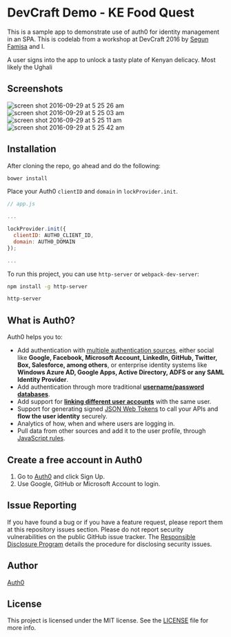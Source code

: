 # DevCraft Demo - KE Food Quest

This is a sample app to demonstrate use of auth0 for identity management in an SPA. This is codelab from a workshop at DevCraft 2016 by [Segun Famisa](https://github.com/segunfamisa) and I.

A user signs into the app to unlock a tasty plate of Kenyan delicacy. Most likely the Ughali

## Screenshots

![screen shot 2016-09-29 at 5 25 26 am](https://cloud.githubusercontent.com/assets/2946769/18939004/b79e42a8-8605-11e6-85de-b509ebff9570.png)
![screen shot 2016-09-29 at 5 25 03 am](https://cloud.githubusercontent.com/assets/2946769/18939008/b7a0bd9e-8605-11e6-8770-f81113ba3dbc.png)
![screen shot 2016-09-29 at 5 25 11 am](https://cloud.githubusercontent.com/assets/2946769/18939005/b79ebf26-8605-11e6-975b-cd57b76a3d60.png)
![screen shot 2016-09-29 at 5 25 42 am](https://cloud.githubusercontent.com/assets/2946769/18939006/b79f314a-8605-11e6-971d-29bf4470d7ba.png)


## Installation

After cloning the repo, go ahead and do the following:

```bash
bower install
```

Place your Auth0 `clientID` and `domain` in `lockProvider.init`.

```js
// app.js

...

lockProvider.init({
  clientID: AUTH0_CLIENT_ID,
  domain: AUTH0_DOMAIN
});

...
```

To run this project, you can use `http-server` or `webpack-dev-server`:

```bash
npm install -g http-server

http-server
```

## What is Auth0?

Auth0 helps you to:

* Add authentication with [multiple authentication sources](https://docs.auth0.com/identityproviders), either social like **Google, Facebook, Microsoft Account, LinkedIn, GitHub, Twitter, Box, Salesforce, among others**, or enterprise identity systems like **Windows Azure AD, Google Apps, Active Directory, ADFS or any SAML Identity Provider**.
* Add authentication through more traditional **[username/password databases](https://docs.auth0.com/mysql-connection-tutorial)**.
* Add support for **[linking different user accounts](https://docs.auth0.com/link-accounts)** with the same user.
* Support for generating signed [JSON Web Tokens](https://docs.auth0.com/jwt) to call your APIs and **flow the user identity** securely.
* Analytics of how, when and where users are logging in.
* Pull data from other sources and add it to the user profile, through [JavaScript rules](https://docs.auth0.com/rules).

## Create a free account in Auth0

1. Go to [Auth0](https://auth0.com) and click Sign Up.
2. Use Google, GitHub or Microsoft Account to login.

## Issue Reporting

If you have found a bug or if you have a feature request, please report them at this repository issues section. Please do not report security vulnerabilities on the public GitHub issue tracker. The [Responsible Disclosure Program](https://auth0.com/whitehat) details the procedure for disclosing security issues.

## Author

[Auth0](auth0.com)

## License

This project is licensed under the MIT license. See the [LICENSE](LICENSE) file for more info.
